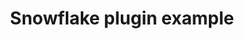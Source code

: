 ---
title: Snowflake plugin example
weight: 1
variants: +flyte -serverless -byoc -byok
layout: py_example
example_file: /external/unionai-examples/flyte-integrations/deprecated-integrations/snowflake_plugin/snowflake_plugin/snowflake_plugin_example.py
---